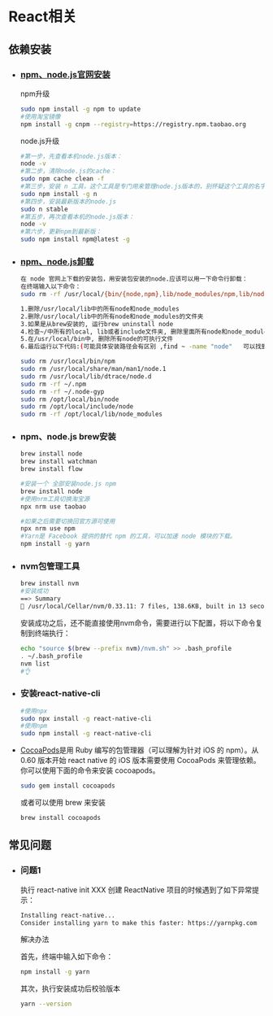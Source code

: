 # React相关

## 依赖安装

- ### [npm、node.js官网安装](https://nodejs.org/)

    npm升级

    ```bash
    sudo npm install -g npm to update
    #使用淘宝镜像
    npm install -g cnpm --registry=https://registry.npm.taobao.org
    ```

    node.js升级

    ```bash
    #第一步，先查看本机node.js版本：
    node -v
    #第二步，清除node.js的cache：
    sudo npm cache clean -f
    #第三步，安装 n 工具，这个工具是专门用来管理node.js版本的，别怀疑这个工具的名字，是他是他就是他，他的名字就是 "n"
    sudo npm install -g n
    #第四步，安装最新版本的node.js
    sudo n stable
    #第五步，再次查看本机的node.js版本：
    node -v
    #第六步，更新npm到最新版：
    sudo npm install npm@latest -g
    ```

- ### [npm、node.js卸载](https://nodejs.org/)

    ```bash
    在 node 官网上下载的安装包，用安装包安装的node.应该可以用一下命令行卸载：
    在终端输入以下命令：
    sudo rm -rf /usr/local/{bin/{node,npm},lib/node_modules/npm,lib/node,share/man/*/node.*}
    
    1.删除/usr/local/lib中的所有node和node_modules
    2.删除/usr/local/lib中的所有node和node_modules的文件夹
    3.如果是从brew安装的, 运行brew uninstall node
    4.检查~/中所有的local, lib或者include文件夹, 删除里面所有node和node_modules
    5.在/usr/local/bin中, 删除所有node的可执行文件
    6.最后运行以下代码:(可能具体安装路径会有区别 ,find ~ -name "node"   可以找到所有
    
    sudo rm /usr/local/bin/npm
    sudo rm /usr/local/share/man/man1/node.1
    sudo rm /usr/local/lib/dtrace/node.d
    sudo rm -rf ~/.npm
    sudo rm -rf ~/.node-gyp
    sudo rm /opt/local/bin/node
    sudo rm /opt/local/include/node
    sudo rm -rf /opt/local/lib/node_modules
    ```

- ### npm、node.js brew安装

    ```bash
    brew install node
    brew install watchman
    brew install flow
    ```

    ```bash
    #安装一个 全部安装node.js npm
    brew install node
    #使用nrm工具切换淘宝源
    npx nrm use taobao
    
    #如果之后需要切换回官方源可使用
    npx nrm use npm
    #Yarn是 Facebook 提供的替代 npm 的工具，可以加速 node 模块的下载。
    npm install -g yarn
    ```

- ### nvm包管理工具

    ```bash
    brew install nvm
    #安装成功
    ==> Summary
    🍺 /usr/local/Cellar/nvm/0.33.11: 7 files, 138.6KB, built in 13 seconds
    ```

    安装成功之后，还不能直接使用nvm命令，需要进行以下配置，将以下命令复制到终端执行：

    ```bash
    echo "source $(brew --prefix nvm)/nvm.sh" >> .bash_profile
    . ~/.bash_profile
    nvm list
    #👌
    ```
    
- ### 安装react-native-cli

    ```bash
    #使用npx
    sudo npx install -g react-native-cli
    #使用npm
    sudo npm install -g react-native-cli
    ```

- [CocoaPods](https://cocoapods.org/)是用 Ruby 编写的包管理器（可以理解为针对 iOS 的 npm）。从 0.60 版本开始 react native 的 iOS 版本需要使用 CocoaPods 来管理依赖。你可以使用下面的命令来安装 cocoapods。

    ```bash
    sudo gem install cocoapods
    ```

    或者可以使用 brew 来安装

    ```bash
    brew install cocoapods
    ```


## 常见问题

- ### 问题1

    执行 react-native init XXX 创建 ReactNative 项目的时候遇到了如下异常提示：

    ```bash
    Installing react-native...
    Consider installing yarn to make this faster: https://yarnpkg.com
    ```

    解决办法

    首先，终端中输入如下命令：

    ```bash
    npm install -g yarn 
    ```

    其次，执行安装成功后校验版本

    ```bash
    yarn --version
    ```